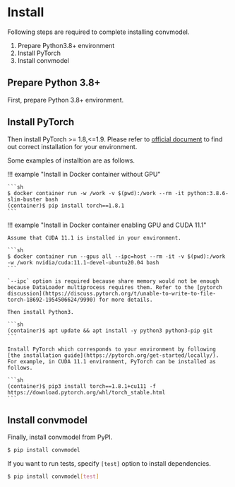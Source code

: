 # Install

Following steps are required to complete installing convmodel.

1. Prepare Python3.8+ environment
2. Install PyTorch
3. Install convmodel

## Prepare Python 3.8+

First, prepare Python 3.8+ environment.

## Install PyTorch

Then install PyTorch >= 1.8,<=1.9. Please refer to [official document](https://pytorch.org/get-started/locally/) to find out correct installation for your environment.

Some examples of installtion are as follows.

!!! example "Install in Docker container without GPU"

    ```sh
    $ docker container run -w /work -v $(pwd):/work --rm -it python:3.8.6-slim-buster bash
    (container)$ pip install torch==1.8.1
    ```

!!! example "Install in Docker container enabling GPU and CUDA 11.1"

    Assume that CUDA 11.1 is installed in your environment.

    ```sh
    $ docker container run --gpus all --ipc=host --rm -it -v $(pwd):/work -w /work nvidia/cuda:11.1-devel-ubuntu20.04 bash
    ```

    `--ipc` option is required because share memory would not be enough because DataLoader multiprocess requires them. Refer to the [pytorch discussion](https://discuss.pytorch.org/t/unable-to-write-to-file-torch-18692-1954506624/9990) for more details.

    Then install Python3.

    ```sh
    (container)$ apt update && apt install -y python3 python3-pip git
    ```

    Install PyTorch which corresponds to your environment by following [the installation guide](https://pytorch.org/get-started/locally/).
    For example, in CUDA 11.1 environment, PyTorch can be installed as follows.

    ```sh
    (container)$ pip3 install torch==1.8.1+cu111 -f https://download.pytorch.org/whl/torch_stable.html
    ```

## Install convmodel

Finally, install convmodel from PyPI.

```sh
$ pip install convmodel
```

If you want to run tests, specify `[test]` option to install dependencies.

```sh
$ pip install convmodel[test]
```
